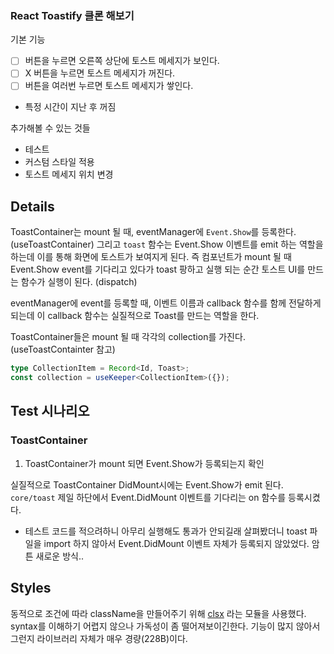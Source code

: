 ### React Toastify 클론 해보기

기본 기능

- [ ] 버튼을 누르면 오른쪽 상단에 토스트 메세지가 보인다.
- [ ] X 버튼을 누르면 토스트 메세지가 꺼진다.
- [ ] 버튼을 여러번 누르면 토스트 메세지가 쌓인다.
- 특정 시간이 지난 후 꺼짐

추가해볼 수 있는 것들

- 테스트
- 커스텀 스타일 적용
- 토스트 메세지 위치 변경

## Details

ToastContainer는 mount 될 때, eventManager에 `Event.Show`를 등록한다. (useToastContainer) 그리고 `toast` 함수는 Event.Show 이벤트를 emit 하는 역할을 하는데 이를 통해 화면에 토스트가 보여지게 된다. 즉 컴포넌트가 mount 될 때 Event.Show event를 기다리고 있다가 toast 팡하고 실행 되는 순간 토스트 UI를 만드는 함수가 실행이 된다. (dispatch)

eventManager에 event를 등록할 때, 이벤트 이름과 callback 함수를 함께 전달하게 되는데 이 callback 함수는 실질적으로 Toast를 만드는 역할을 한다.

ToastContainer들은 mount 될 때 각각의 collection<RefObject>를 가진다. (useToastContainter 참고)

```ts
type CollectionItem = Record<Id, Toast>;
const collection = useKeeper<CollectionItem>({});
```

## Test 시나리오

### ToastContainer

1. ToastContainer가 mount 되면 Event.Show가 등록되는지 확인

실질적으로 ToastContainer DidMount시에는 Event.Show가 emit 된다. `core/toast` 제일 하단에서 Event.DidMount 이벤트를 기다리는 on 함수를 등록시켰다.

- 테스트 코드를 적으려하니 아무리 실행해도 통과가 안되길래 살펴봤더니 toast 파일을 import 하지 않아서 Event.DidMount 이벤트 자체가 등록되지 않았었다. 암튼 새로운 방식..

## Styles

동적으로 조건에 따라 className을 만들어주기 위해 [clsx](https://www.npmjs.com/package/clsx) 라는 모듈을 사용했다. syntax를 이해하기 어렵지 않으나
가독성이 좀 떨어져보이긴한다. 기능이 많지 않아서 그런지 라이브러리 자체가 매우 경량(228B)이다.
